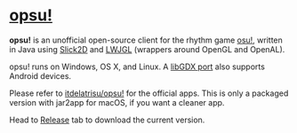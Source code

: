 # [opsu!](https://itdelatrisu.github.io/opsu/)
**opsu!** is an unofficial open-source client for the rhythm game
[osu!](https://osu.ppy.sh/), written in Java using
[Slick2D](http://slick.ninjacave.com/) and  [LWJGL](http://lwjgl.org/)
(wrappers around OpenGL and OpenAL).

opsu! runs on Windows, OS X, and Linux.
A [libGDX port](https://github.com/fluddokt/opsu) also supports Android devices.

Please refer to  [itdelatrisu/opsu!](https://itdelatrisu.github.io/opsu/) for the official apps. This is only a packaged version with jar2app for macOS, if you want a cleaner app.

Head to [Release](https://github.com/My2ndAngelic/opsu/releases) tab to download the current version.

